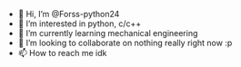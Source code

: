 - 👋 Hi, I’m @Forss-python24
- 👀 I’m interested in python, c/c++
- 🌱 I’m currently learning mechanical engineering
- 💞️ I’m looking to collaborate on nothing really right now :p
- 📫 How to reach me idk

<!---
Forss-python24/Forss-python24 is a ✨ special ✨ repository because its `README.md` (this file) appears on your GitHub profile.
You can click the Preview link to take a look at your changes.
--->
